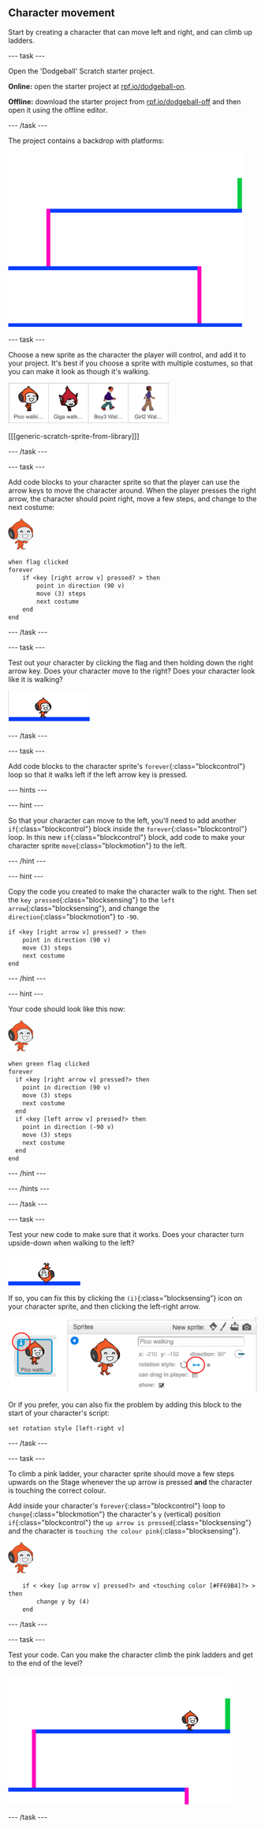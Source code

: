 ## Character movement

Start by creating a character that can move left and right, and can climb up ladders.

--- task ---

Open the 'Dodgeball' Scratch starter project.

**Online:** open the starter project at [rpf.io/dodgeball-on](http://rpf.io/dodgeball-on). 

**Offline:** download the starter project from [rpf.io/dodgeball-off](http://rpf.io/dodgeball-off) and then open it using the offline editor.

--- /task ---

The project contains a backdrop with platforms:

![dodgeball project background](images/dodge-background.png)

--- task ---

Choose a new sprite as the character the player will control, and add it to your project. It's best if you choose a sprite with multiple costumes, so that you can make it look as though it's walking.

![pick a sprite](images/dodge-characters.png)

[[[generic-scratch-sprite-from-library]]]

--- /task ---

--- task ---

Add code blocks to your character sprite so that the player can use the arrow keys to move the character around. When the player presses the right arrow, the character should point right, move a few steps, and change to the next costume:

![pico walking sprite](images/pico_walking_sprite.png)
```blocks
when flag clicked
forever
	if <key [right arrow v] pressed? > then
		point in direction (90 v)
		move (3) steps
		next costume
	end
end
```

--- /task ---

--- task ---

Test out your character by clicking the flag and then holding down the right arrow key. Does your character move to the right? Does your character look like it is walking?

![screenshot](images/dodge-walking.png)

--- /task ---

--- task ---

Add code blocks to the character sprite's `forever`{:class="blockcontrol"} loop so that it walks left if the left arrow key is pressed.

--- hints ---

--- hint ---

So that your character can move to the left, you'll need to add another `if`{:class="blockcontrol"} block inside the `forever`{:class="blockcontrol"} loop. In this new `if`{:class="blockcontrol"} block, add code to make your character sprite `move`{:class="blockmotion"} to the left.

--- /hint ---

--- hint ---

Copy the code you created to make the character walk to the right. Then set the `key pressed`{:class="blocksensing"} to the `left arrow`{:class="blocksensing"}, and change the `direction`{:class="blockmotion"} to `-90`.

```blocks
if <key [right arrow v] pressed? > then
	point in direction (90 v)
	move (3) steps
	next costume
end
```

--- /hint ---

--- hint ---

Your code should look like this now:

![pico walking sprite](images/pico_walking_sprite.png)
```blocks
when green flag clicked
forever 
  if <key [right arrow v] pressed?> then 
    point in direction (90 v)
    move (3) steps
    next costume
  end
  if <key [left arrow v] pressed?> then 
    point in direction (-90 v)
    move (3) steps
    next costume
  end
end
```

--- /hint ---

--- /hints ---

--- /task ---

--- task ---

Test your new code to make sure that it works. Does your character turn upside-down when walking to the left?

![screenshot](images/dodge-upside-down.png)

If so, you can fix this by clicking the `(i)`{:class="blocksensing"} icon on your character sprite, and then clicking the left-right arrow.

![screenshot](images/dodge-left-right.png)

Or if you prefer, you can also fix the problem by adding this block to the start of your character's script:

```blocks
set rotation style [left-right v]
```

--- /task ---

--- task ---

To climb a pink ladder, your character sprite should move a few steps upwards on the Stage whenever the up arrow is pressed **and** the character is touching the correct colour. 

Add inside your character's `forever`{:class="blockcontrol"} loop to `change`{:class="blockmotion"} the character's `y` (vertical) position `if`{:class="blockcontrol"} the `up arrow is pressed`{:class="blocksensing"} and the character is `touching the colour pink`{:class="blocksensing"}.

![pico walking sprite](images/pico_walking_sprite.png)

```blocks
	if < <key [up arrow v] pressed?> and <touching color [#FF69B4]?> > then
		change y by (4)
	end
```

--- /task ---

--- task ---

Test your code. Can you make the character climb the pink ladders and get to the end of the level?

![screenshot](images/dodge-test-character.png)

--- /task ---
